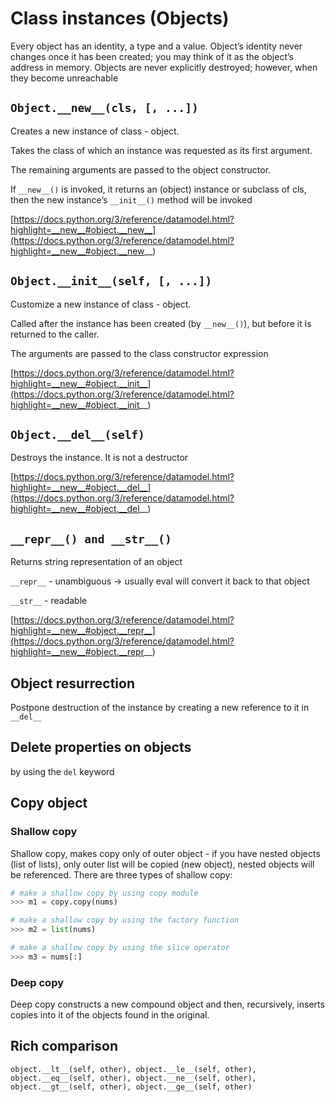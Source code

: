 # Class instances (Objects)
Every object has an identity, a type and a value. Object’s identity never changes once it has been created; you may think of it as the object’s address in memory. Objects are never explicitly destroyed; however, when they become unreachable
  
## `Object.__new__(cls, [, ...])`
Creates a new instance of class - object.

Takes the class of which an instance was requested as its first argument.

The remaining arguments are passed to the object constructor.

If `__new__()` is invoked, it returns an (object) instance or subclass of cls, then the new instance’s `__init__()` method will be invoked

[https://docs.python.org/3/reference/datamodel.html?highlight=__new__#object.__new__](https://docs.python.org/3/reference/datamodel.html?highlight=__new__#object.__new__)
  
## `Object.__init__(self, [, ...])`
Customize a new instance of class - object.

Called after the instance has been created (by `__new__()`), but before it is returned to the caller.

The arguments are passed to the class constructor expression

[https://docs.python.org/3/reference/datamodel.html?highlight=__new__#object.__init__](https://docs.python.org/3/reference/datamodel.html?highlight=__new__#object.__init__)
  
## `Object.__del__(self)`
Destroys the instance. It is not a destructor

[https://docs.python.org/3/reference/datamodel.html?highlight=__new__#object.__del__](https://docs.python.org/3/reference/datamodel.html?highlight=__new__#object.__del__)
  
## `__repr__() and __str__()`
Returns string representation of an object

`__repr__` - unambiguous -> usually eval will convert it back to that object

`__str__` - readable

[https://docs.python.org/3/reference/datamodel.html?highlight=__new__#object.__repr__](https://docs.python.org/3/reference/datamodel.html?highlight=__new__#object.__repr__)
  
## Object resurrection
Postpone destruction of the instance by creating a new reference to it in `__del__`
  
## Delete properties on objects
by using the `del` keyword
  
## Copy object
### Shallow copy
Shallow copy, makes copy only of outer object - if you have nested objects (list of lists), only outer list will be copied (new object), nested objects will be referenced.
There are three types of shallow copy:
```python
# make a shallow copy by using copy module
>>> m1 = copy.copy(nums)       

# make a shallow copy by using the factory function
>>> m2 = list(nums)    

# make a shallow copy by using the slice operator
>>> m3 = nums[:]       
```

### Deep copy
Deep copy constructs a new compound object and then, recursively, inserts copies into it of the objects found in the original.


  
## Rich comparison
`object.__lt__(self, other), object.__le__(self, other), object.__eq__(self, other), object.__ne__(self, other), object.__gt__(self, other), object.__ge__(self, other)`
<!--stackedit_data:
eyJoaXN0b3J5IjpbLTE5NjExMjg2NDZdfQ==
-->